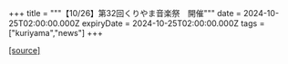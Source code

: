 +++
title = """【10/26】第32回くりやま音楽祭　開催"""
date = 2024-10-25T02:00:00.000Z
expiryDate = 2024-10-25T02:00:00.000Z
tags = ["kuriyama","news"]
+++


[[source]](https://www.town.kuriyama.hokkaido.jp/soshiki/55/29265.html)
